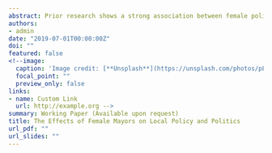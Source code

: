 ```yaml
---
abstract: Prior research shows a strong association between female politicians and the adoption of policies that support women's interests. However, such evidence rests too heavily on observational data, as well as natural experiments that we should not necessarily generalize to broader electoral contexts. This paper examines the hypothesis that female politicians increase the provision of public goods to women's constituencies. It also tests whether female politicians lead more women to seek office in subsequent elections. Investigating close elections between male and female candidates in Brazilian municipalities, I find that the election of female mayors in competitive elections has no causal effect on the provision of public goods (policy) or the number of female candidacies (politics). This evidence contrasts with evidence from India, suggesting the need for more research to uncover the mechanisms underlying the policy preferences of female politicians and associated consequences for women in the spheres of public good provision and women's political participation.
authors:
- admin
date: "2019-07-01T00:00:00Z"
doi: ""
featured: false
<!--image:
  caption: 'Image credit: [**Unsplash**](https://unsplash.com/photos/pLCdAaMFLTE)'
  focal_point: ""
  preview_only: false
links:
- name: Custom Link
  url: http://example.org -->
summary: Working Paper (Available upon request)
title: The Effects of Female Mayors on Local Policy and Politics
url_pdf: ""
url_slides: ""
---
```


